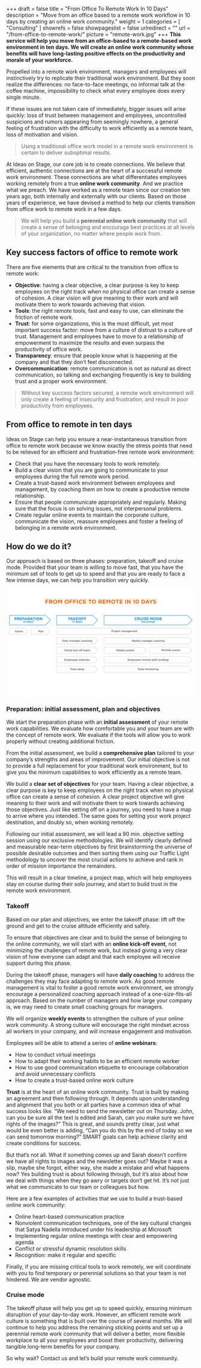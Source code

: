 +++
draft 			= false
title 			= "From Office To Remote Work In 10 Days"
description		= "Move from an office based to a remote work workflow in 10 days by creating an online work community."
weight			= 1
categories		= [ "Consulting" ]
showrefs		= false
showpageslist	= false
urlredirect		= ""
url 				= "/from-office-to-remote-work/"
picture			= "remote-work.jpg"
+++
**This service will help you move from an office-based to a remote-based work environment in ten days. We will create an online work community whose benefits will have long-lasting positive effects on the productivity and morale of your workforce.**

Propelled into a remote work environment, managers and employees will instinctively try to replicate their traditional work environment. But they soon realize the differences: no face-to-face meetings, no informal talk at the coffee machine, impossibility to check what every employee does every single minute.

If these issues are not taken care of immediately, bigger issues will arise quickly: loss of trust between management and employees, uncontrolled suspicions and rumors appearing from seemingly nowhere, a general feeling of frustration with the difficulty to work efficiently as a remote team, loss of motivation and vision.

> Using a traditional office work model in a remote work environment is certain to deliver suboptimal results.

At Ideas on Stage, our core job is to create connections. We believe that efficient, authentic connections are at the heart of a successful remote work environment. These connections are what differentiates employees working remotely from a true **online work community**. And we practice what we preach. We have worked as a remote team since our creation ten years ago, both internally and externally with our clients. Based on those years of experience, we have devised a method to help our clients transition from office work to remote work in a few days. 

> We will help you build a **perennial online work community** that will create a sense of belonging and encourage best practices at all levels of your organization, no matter where people work from.

## Key success factors of office to remote work
There are five elements that are critical to the transition from office to remote work:

- **Objective**: having a clear objective, a clear purpose is key to keep employees on the right track when no physical office can create a sense of cohesion. A clear vision will give meaning to their work and will motivate them to work towards achieving that vision.
- **Tools**: the right remote tools, fast and easy to use, can eliminate the friction of remote work.
- **Trust**: for some organizations, this is the most difficult, yet most important success factor: move from a culture of distrust to a culture of trust. Management and employees have to move to a relationship of empowerment to maximize the results and even surpass the productivity of office work.
- **Transparency**: ensure that people know what is happening at the company and that they don’t feel disconnected.
- **Overcommunication**: remote communication is not as natural as direct communication, so talking and exchanging frequently is key to building trust and a proper work environment.

> Without key success factors secured, a remote work environment will only create a feeling of insecurity and frustration, and result in poor productivity from employees.

## From office to remote in ten days
Ideas on Stage can help you ensure a near-instantaneous transition from office to remote work because we know exactly the stress points that need to be relieved for an efficient and frustration-free remote work environment:

- Check that you have the necessary tools to work remotely.
- Build a clear vision that you are going to communicate to your employees during the full remote work period.
- Create a trust-based work environment between employees and management, by coaching them on how to create a productive remote relationship.
- Ensure that people communicate appropriately and regularly. Making sure that the focus is on solving issues, not interpersonal problems.
- Create regular online events to maintain the corporate culture, communicate the vision, reassure employees and foster a feeling of belonging in a remote work environment.

## How do we do it?
Our approach is based on three phases: preparation, takeoff and cruise mode. Provided that your team is willing to move fast, that you have the minimum set of tools to get up to speed and that you are ready to face a few intense days, we can help you transition very quickly.

![From office to remote in 10 Days](from-office-to-remote-in-10-days.jpg)

### Preparation: initial assessment, plan and objectives

We start the preparation phase with an **initial assessment** of your remote work capabilities. We evaluate how comfortable you and your team are with the concept of remote work. We evaluate if the tools will allow you to work properly without creating additional friction.

From the initial assessment, we build a **comprehensive plan** tailored to your company’s strengths and areas of improvement. Our initial objective is not to provide a full replacement for your traditional work environment, but to give you the minimum capabilities to work efficiently as a remote team.

We build a **clear set of objectives** for your team. Having a clear objective, a clear purpose is key to keep employees on the right track when no physical office can create a sense of cohesion. A clear project objective will give meaning to their work and will motivate them to work towards achieving those objectives. Just like setting off on a journey, you need to have a map to arrive where you intended. The same goes for setting your work project destination, and doubly so, when working remotely. 

Following our initial assessment, we will lead a 90 min. objective setting session using our exclusive methodologies. We will identify clearly defined and measurable near-term objectives by first brainstorming the universe of possible desirable outcomes and then sorting them using our Traffic Light methodology to uncover the most crucial actions to achieve and rank in order of mission importance the remainders.  

This will result in a clear timeline, a project map, which will help employees stay on course during their solo journey, and start to build trust in the remote work environment.

### Takeoff

Based on our plan and objectives, we enter the takeoff phase: lift off the ground and get to the cruise altitude efficiently and safely.

To ensure that objectives are clear and to build the sense of belonging to the online community, we will start with an **online kick-off event**, not minimizing the challenges of remote work, but instead giving a very clear vision of how everyone can adapt and that each employee will receive support during this phase.

During the takeoff phase, managers will have **daily coaching** to address the challenges they may face adapting to remote work. As good remote management is vital to foster a good remote work environment, we strongly encourage a personalized coaching approach instead of a one-size-fits-all approach. Based on the number of managers and how large your company is, we may need to create small coaching groups for managers.
 
We will organize **weekly events** to strengthen the culture of your online work community. A strong culture will encourage the right mindset across all workers in your company, and will increase engagement and motivation.

Employees will be able to attend a series of **online webinars**:

* How to conduct virtual meetings
* How to adapt their working habits to be an efficient remote worker
* How to use good communication etiquette to encourage collaboration and avoid unnecessary conflicts
* How to create a trust-based online work culture

**Trust** is at the heart of an online work community. Trust is built by making an agreement and then following through. It depends upon understanding and alignment that you both or all parties have a common idea of what success looks like. “We need to send the newsletter out on Thursday. John, can you be sure all the text is edited and Sarah, can you make sure we have rights of the images?” This is great, and sounds pretty clear, just what would be even better is adding, “Can you do this by the end of today so we can send tomorrow morning?” SMART goals can help achieve clarity and create conditions for success. 

But that’s not all. What if something comes up and Sarah doesn’t confirm we have all rights to images and the newsletter goes out? Maybe it was a slip, maybe she forgot, either way, she made a mistake and what happens now? Yes building trust is about following through, but it’s also about how we deal with things when they go awry or targets don’t get hit. It’s not just what we communicate to our team or colleagues but how. 

Here are a few examples of activities that we use to build a trust-based online work community:

- Online heart-based communication practice
- Nonviolent communication techniques, one of the key cultural changes that Satya Nadella introduced under his leadership at Microsoft
- Implementing regular online meetings with clear and empowering agenda
- Conflict or stressful dynamic resolution skills
- Recognition: make it regular and specific

Finally, if you are missing critical tools to work remotely, we will coordinate with you to find temporary or perennial solutions so that your team is not hindered. We are vendor agnostic.

### Cruise mode
The takeoff phase will help you get up to speed quickly, ensuring minimum disruption of your day-to-day work. However, an efficient remote work culture is something that is built over the course of several months. We will continue to help you address the remaining sticking points and set up a perennial remote work community that will deliver a better, more flexible workplace to all your employees and boost their productivity, delivering tangible long-term benefits for your company.

So why wait? Contact us and let’s build your remote work community.
